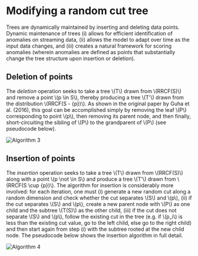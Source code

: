 # Modifying a random cut tree

Trees are dynamically maintained by inserting and deleting data points. Dynamic
maintenance of trees (i) allows for efficient identification of anomalies on
streaming data, (ii) allows the model to adapt over time as the input data
changes, and (iii) creates a natural framework for scoring anomalies (wherein
anomalies are defined as points that substantially change the tree structure
upon insertion or deletion).

## Deletion of points

The *deletion* operation seeks to take a tree \\(T\\) drawn from \\(RRCF(S)\\)
and remove a point \\(p \in S\\), thereby producing a tree \\(T'\\) drawn from the
distribution \\(RRCF(S - \{p\})\\). As shown in the original paper by
Guha et al. (2016), this goal can be accomplished simply by removing the leaf
\\(P\\) corresponding to point \\(p\\), then removing its parent node, and then finally,
short-circuiting the sibling of \\(P\\) to the grandparent of \\(P\\) (see pseudocode below).

![Algorithm 3](https://s3.us-east-2.amazonaws.com/mdbartos-img/rrcf/alg_3.png)

## Insertion of points

The *insertion*
operation seeks to take a tree \\(T\\) drawn from \\(RRCF(S)\\) along with a point \\(p
\not \in S\\) and produce a tree \\(T'\\) drawn from \\(RRCF(S \cup \{p\})\\). The
algorithm for insertion is considerably more involved: for each iteration, one
must (i) generate a new random cut along a random dimension and check whether
the cut separates \\(S\\) and \\(p\\), (ii) if the cut separates \\(S\\) and \\(p\\), create a
new parent node with \\(P\\) as one child and the subtree \\(T(S)\\) as the other child,
(iii) if the cut does not separate \\(S\\) and \\(p\\), follow the existing cut in the
tree (e.g. if \\(p_i\\) is less than the existing cut value, go to the left child,
else go to the right child) and then start again from step (i) with the subtree
rooted at the new child node. The pseudocode below shows the
insertion algorithm in full detail.

![Algorithm 4](https://s3.us-east-2.amazonaws.com/mdbartos-img/rrcf/alg_4.png)
